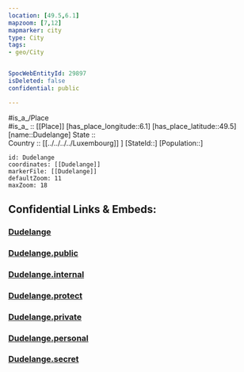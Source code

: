 ```yaml
---
location: [49.5,6.1] 
mapzoom: [7,12] 
mapmarker: city 
type: City
tags:
- geo/City


SpocWebEntityId: 29897
isDeleted: false
confidential: public

---
```

#is_a_/Place  
#is_a_ :: [[Place]] 
[has_place_longitude::6.1] 
[has_place_latitude::49.5] 
[name::Dudelange] 
State ::  
Country :: [[../../../../Luxembourg]] ] 
[StateId::] 
[Population::] 



```leaflet
id: Dudelange
coordinates: [[Dudelange]] 
markerFile: [[Dudelange]] 
defaultZoom: 11 
maxZoom: 18
```


## Confidential Links & Embeds: 

### [Dudelange](/_Standards/Earth/Continent/Europe/Europe~West/Luxembourg/City/Dudelange.md) 

### [Dudelange.public](/_public/Earth/Continent/Europe/Europe~West/Luxembourg/City/Dudelange.public.md) 

### [Dudelange.internal](/_internal/Earth/Continent/Europe/Europe~West/Luxembourg/City/Dudelange.internal.md) 

### [Dudelange.protect](/_protect/Earth/Continent/Europe/Europe~West/Luxembourg/City/Dudelange.protect.md) 

### [Dudelange.private](/_private/Earth/Continent/Europe/Europe~West/Luxembourg/City/Dudelange.private.md) 

### [Dudelange.personal](/_personal/Earth/Continent/Europe/Europe~West/Luxembourg/City/Dudelange.personal.md) 

### [Dudelange.secret](/_secret/Earth/Continent/Europe/Europe~West/Luxembourg/City/Dudelange.secret.md)

